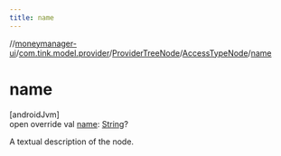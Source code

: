 ```yaml
---
title: name
---
```

//[moneymanager-ui](../../../../index.html)/[com.tink.model.provider](../../index.html)/[ProviderTreeNode](../index.html)/[AccessTypeNode](index.html)/[name](name.html)



# name



[androidJvm]\
open override val [name](name.html): [String](https://kotlinlang.org/api/latest/jvm/stdlib/kotlin/-string/index.html)?



A textual description of the node.




